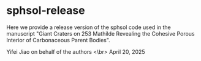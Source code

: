 # sphsol-release

Here we provide a release version of the sphsol code used in the manuscript "Giant Craters on 253 Mathilde Revealing the Cohesive Porous Interior of Carbonaceous Parent Bodies".

Yifei Jiao on behalf of the authors <\br>
April 20, 2025
